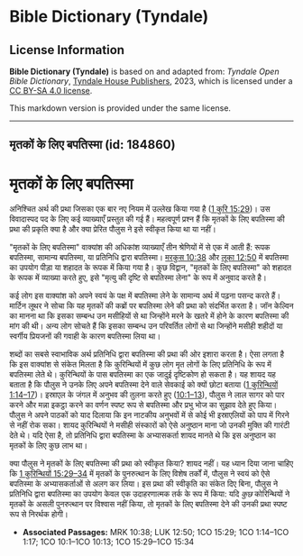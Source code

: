 # Bible Dictionary (Tyndale)

## License Information

**Bible Dictionary (Tyndale)** is based on and adapted from: _Tyndale Open Bible Dictionary_, [Tyndale House Publishers](https://tyndaleopenresources.com/), 2023, which is licensed under a [CC BY-SA 4.0 license](https://creativecommons.org/licenses/by-sa/4.0/legalcode.en).

This markdown version is provided under the same license.



--------------------------------

## मृतकों के लिए बपतिस्मा (id: 184860)

मृतकों के लिए बपतिस्मा
======================

अनिश्चित अर्थ की प्रथा जिसका एक बार नए नियम में उल्लेख किया गया है ([1 कुरि 15:29](https://ref.ly/1Cor15:29))। उस विवादास्पद पद के लिए कई व्याख्याएँ प्रस्तुत की गई हैं। महत्वपूर्ण प्रश्न हैं कि मृतकों के लिए बपतिस्मा की प्रथा की प्रकृति क्या है और क्या प्रेरित पौलुस ने इसे स्वीकृत किया था या नहीं।

"मृतकों के लिए बपतिस्मा" वाक्यांश की अधिकांश व्याख्याएँ तीन श्रेणियों में से एक में आती हैं: रूपक बपतिस्मा, सामान्य बपतिस्मा, या प्रतिनिधि द्वारा बपतिस्मा। [मरकुस 10:38](https://ref.ly/Mark10:38) और [लूका 12:50](https://ref.ly/Luke12:50) में बपतिस्मा का उपयोग पीड़ा या शहादत के रूपक में किया गया है। कुछ विद्वान, "मृतकों के लिए बपतिस्मा" को शहादत के रूपक में व्याख्या करते हुए, इसे "मृत्यु की दृष्टि से बपतिस्मा लेना" के रूप में अनुवाद करते है।

कई लोग इस वाक्यांश को अपने स्वयं के पक्ष में बपतिस्मा लेने के सामान्य अर्थ में पढ़ना पसन्द करते हैं। मार्टिन लूथर ने सोचा कि यह मृतकों की कब्रों पर बपतिस्मा लेने की प्रथा को संदर्भित करता है। जॉन केल्विन का मानना था कि इसका सम्बन्ध उन मसीहियों से था जिन्होंने मरने के खतरे में होने के कारण बपतिस्मा की मांग की थी। अन्य लोग सोचते हैं कि इसका सम्बन्ध उन परिवर्तित लोगों से था जिन्होंने मसीही शहीदों या स्वर्गीय प्रियजनों की गवाही के कारण बपतिस्मा लिया था।

शब्दों का सबसे स्वाभाविक अर्थ प्रतिनिधि द्वारा बपतिस्मा की प्रथा की ओर इशारा करता है। ऐसा लगता है कि इस वाक्यांश से संकेत मिलता है कि कुरिन्थियों में कुछ लोग मृत लोगों के लिए प्रतिनिधि के रूप में बपतिस्मा लेते थे। कुरिन्थियों के पास बपतिस्मा का एक जादुई दृष्टिकोण हो सकता है। यह शायद यह बताता है कि पौलुस ने उनके लिए अपने बपतिस्मा देने वाले सेवकाई को क्यों छोटा बताया ([1 कुरिन्थियों 1:14–17](https://ref.ly/1Cor1:14-1Cor1:17))। इस्राएल के जंगल में अनुभव की तुलना करते हुए ([10:1–13](https://ref.ly/1Cor10:1-1Cor10:13)), पौलुस ने लाल सागर को पार करने और मन्ना इकट्ठा करने का वर्णन स्पष्ट रूप से बपतिस्मा और प्रभु भोज का सुझाव देते हुए किया। पौलुस ने अपने पाठकों को याद दिलाया कि इन नाटकीय अनुभवों में से कोई भी इस्राएलियों को पाप में गिरने से नहीं रोक सका। शायद कुरिन्थियों ने मसीही संस्कारों को ऐसे अनुष्ठान माना जो उनकी मुक्ति की गारंटी देते थे। यदि ऐसा है, तो प्रतिनिधि द्वारा बपतिस्मा के अभ्यासकर्ता शायद मानते थे कि इस अनुष्ठान का मृतकों के लिए कुछ लाभ था।

क्या पौलुस ने मृतकों के लिए बपतिस्मा की प्रथा को स्वीकृत किया? शायद नहीं। यह ध्यान दिया जाना चाहिए कि [1 कुरिन्थियों 15:29–34](https://ref.ly/1Cor15:29-1Cor15:34) में मृतकों के पुनरुत्थान के लिए विशेष तर्कों में, पौलुस ने स्वयं को ऐसे बपतिस्मा के अभ्यासकर्ताओं से अलग कर लिया। इस प्रथा की स्वीकृति का संकेत दिए बिना, पौलुस ने प्रतिनिधि द्वारा बपतिस्मा का उपयोग केवल एक उदाहरणात्मक तर्क के रूप में किया: यदि *कुछ* कोरिन्थियों ने मृतकों के असली पुनरुत्थान पर विश्वास नहीं किया, तो मृतकों के लिए बपतिस्मा देने की उनकी प्रथा स्पष्ट रूप से निरर्थक होगी। 

* **Associated Passages:** MRK 10:38; LUK 12:50; 1CO 15:29; 1CO 1:14–1CO 1:17; 1CO 10:1–1CO 10:13; 1CO 15:29–1CO 15:34

